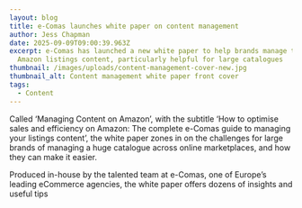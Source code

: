 ```yaml
---
layout: blog
title: e-Comas launches white paper on content management
author: Jess Chapman
date: 2025-09-09T09:00:39.963Z
excerpt: e-Comas has launched a new white paper to help brands manage their
  Amazon listings content, particularly helpful for large catalogues
thumbnail: /images/uploads/content-management-cover-new.jpg
thumbnail_alt: Content management white paper front cover
tags:
  - Content
---
```

<!--StartFragment-->

Called ‘Managing Content on Amazon’, with the subtitle ‘How to optimise sales and efficiency on Amazon: The complete e-Comas guide to managing your listings content’, the white paper zones in on the challenges for large brands of managing a huge catalogue across online marketplaces, and how they can make it easier.

Produced in-house by the talented team at e-Comas, one of Europe’s leading eCommerce agencies, the white paper offers dozens of insights and useful tips



<!--EndFragment-->
